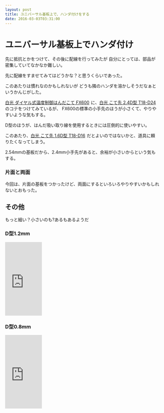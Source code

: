 ```yaml
---
layout: post
title: ユニバーサル基板上で、ハンダ付けをする
date: 2016-03-03T03:31:00
---
```


# ユニバーサル基板上でハンダ付け

先に抵抗とかをつけて、その後に配線を行ってみたが
自分にとっては、部品が密集していてなかなか難しい。

先に配線をすませてみてはどうかな？と思うくらいであった。

このあたりは慣れなのかもしれないが
どうも隣のハンダを溶かしそうだなぁというかんじがした。

<a  href="http://www.amazon.co.jp/gp/product/B006MQD7M4/ref=as_li_ss_tl?ie=UTF8&camp=247&creative=7399&creativeASIN=B006MQD7M4&linkCode=as2&tag=mi3002-22">白光 ダイヤル式温度制御はんだこて FX600</a><img src="http://ir-jp.amazon-adsystem.com/e/ir?t=mi3002-22&l=as2&o=9&a=B006MQD7M4" width="1" height="1" border="0" alt="" style="border:none !important; margin:0px !important;" />
に、<a  href="http://www.amazon.co.jp/gp/product/B004ORB8J2/ref=as_li_ss_tl?ie=UTF8&camp=247&creative=7399&creativeASIN=B004ORB8J2&linkCode=as2&tag=mi3002-22">白光 こて先 2.4D型 T18-D24</a><img src="http://ir-jp.amazon-adsystem.com/e/ir?t=mi3002-22&l=as2&o=9&a=B004ORB8J2" width="1" height="1" border="0" alt="" style="border:none !important; margin:0px !important;" />
のコテをつけてみているが、
FX600の標準の小手先のほうが小さくて、やりやすいような気もする。

D型のほうが、はんだ吸い取り線を使用するときには圧倒的に使いやすい。

このあたり、<a  href="http://www.amazon.co.jp/gp/product/B004OR9BV4/ref=as_li_ss_tl?ie=UTF8&camp=247&creative=7399&creativeASIN=B004OR9BV4&linkCode=as2&tag=mi3002-22">白光 こて先 1.6D型 T18-D16</a><img src="http://ir-jp.amazon-adsystem.com/e/ir?t=mi3002-22&l=as2&o=9&a=B004OR9BV4" width="1" height="1" border="0" alt="" style="border:none !important; margin:0px !important;" />
だとよいのではないかと、道具に頼りたくなってしまう。

2.54mmの基板だから、2.4mm小手先があると、余裕が小さいからという気もする。

### 片面と両面

今回は、片面の基板をつかったけど、両面にするといろいろやりやすいかもしれないとおもった。

## その他

もっと細い？小さいのも?あるもあるようだ

### D型1.2mm
<iframe src="http://rcm-fe.amazon-adsystem.com/e/cm?lt1=_blank&bc1=000000&IS2=1&bg1=FFFFFF&fc1=000000&lc1=0000FF&t=mi3002-22&o=9&p=8&l=as4&m=amazon&f=ifr&ref=ss_til&asins=B004OR6BU8" style="width:120px;height:240px;" scrolling="no" marginwidth="0" marginheight="0" frameborder="0"></iframe>

### D型0.8mm

<iframe src="http://rcm-fe.amazon-adsystem.com/e/cm?lt1=_blank&bc1=000000&IS2=1&bg1=FFFFFF&fc1=000000&lc1=0000FF&t=mi3002-22&o=9&p=8&l=as4&m=amazon&f=ifr&ref=ss_til&asins=B004ORB8GK" style="width:120px;height:240px;" scrolling="no" marginwidth="0" marginheight="0" frameborder="0"></iframe>

